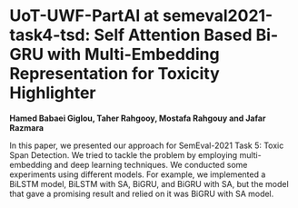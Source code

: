 # UoT-UWF-PartAI at semeval2021-task4-tsd: Self Attention Based Bi-GRU with Multi-Embedding Representation for Toxicity Highlighter
**Hamed Babaei Giglou, Taher Rahgooy, Mostafa Rahgouy and Jafar Razmara**

In this paper, we presented our approach for SemEval-2021 Task 5: Toxic Span Detection. We tried to tackle the problem by employing multi-embedding and deep learning techniques. We conducted some experiments using different models. For example, we implemented a BiLSTM model, BiLSTM with SA, BiGRU, and BiGRU with SA, but the model that gave a promising result and relied on it was BiGRU with SA model. 
